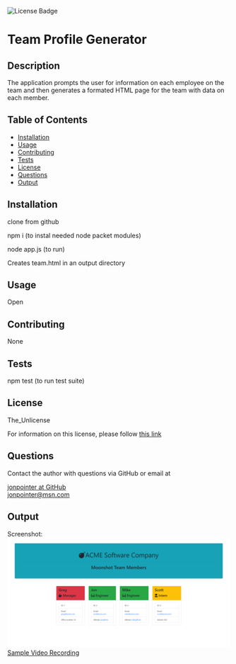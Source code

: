 ![License Badge](https://img.shields.io/badge/License-The_Unlicense-blue)

# Team Profile Generator

## Description

The application prompts the user for information on each employee on the team and then generates a formated HTML page for the team with data on each member.

## Table of Contents

- [Installation](#installation)
- [Usage](#usage)
- [Contributing](#contributing)
- [Tests](#tests)
- [License](#license)
- [Questions](#questions)
- [Output](#output)

## Installation

clone from github

npm i (to instal needed node packet modules)

node app.js (to run)

Creates team.html in an output directory

## Usage

Open

## Contributing

None

## Tests

npm test (to run test suite)

## License

The_Unlicense

For information on this license, please follow [this link](https://choosealicense.com/licenses/unlicense/)

## Questions

Contact the author with questions via GitHub or email at

[jonpointer at GitHub](https://github.com/jonpointer)<br>jonpointer@msn.com

## Output

Screenshot:
![Screenshot](./output/screenshot.png)
[Sample Video Recording](https://drive.google.com/file/d/14X1IwgywpXQr6Frg2CMNidrVHLQ_fX4l/view)
